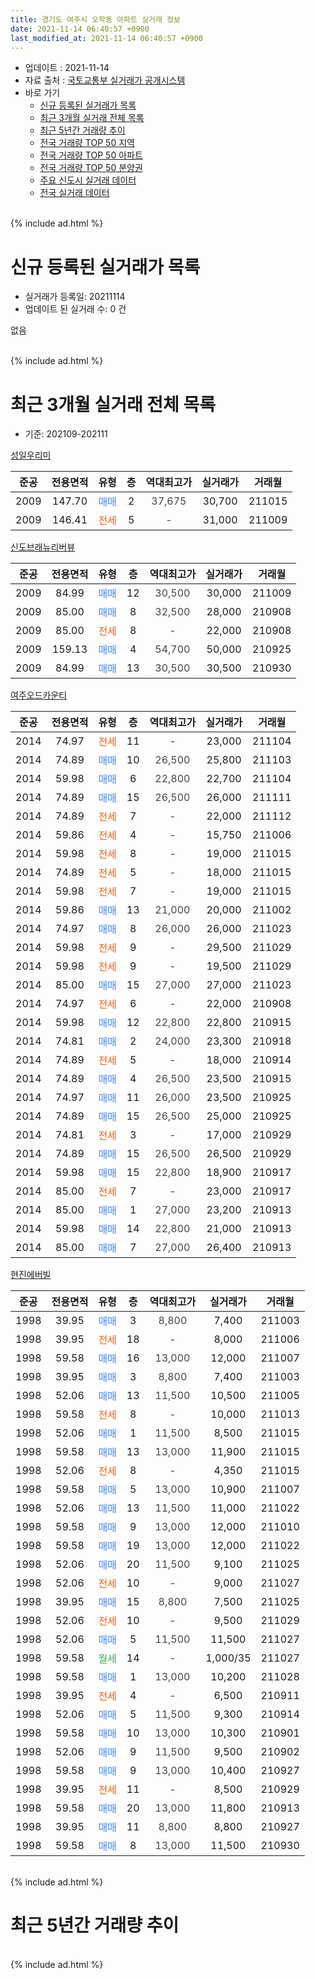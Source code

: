 ```yaml
---
title: 경기도 여주시 오학동 아파트 실거래 정보
date: 2021-11-14 06:40:57 +0900
last_modified_at: 2021-11-14 06:40:57 +0900
---
```


* 업데이트 : 2021-11-14
* 자료 출처 : [국토교통부 실거래가 공개시스템](http://rt.molit.go.kr)
* 바로 가기
    * [신규 등록된 실거래가 목록](#신규-등록된-실거래가-목록)
    * [최근 3개월 실거래 전체 목록](#최근-3개월-실거래-전체-목록)
    * [최근 5년간 거래량 추이](#최근-5년간-거래량-추이)
    * [전국 거래량 TOP 50 지역](https://inasie.github.io/apt-trade-info/최근-3개월-전국에서-가장-거래가-많이-발생한-지역)
    * [전국 거래량 TOP 50 아파트](https://inasie.github.io/apt-trade-info/최근-3개월-전국에서-가장-거래가-많이-발생한-아파트)
    * [전국 거래량 TOP 50 분양권](https://inasie.github.io/apt-trade-info/최근-3개월-전국에서-가장-거래가-많이-발생한-분양권)
    * [주요 신도시 실거래 데이터](https://inasie.github.io/apt-trade-info/주요-신도시)
    * [전국 실거래 데이터](https://inasie.github.io/apt-trade-info/전국)
<br>
{% include ad.html %}
<br>

# 신규 등록된 실거래가 목록
* 실거래가 등록일: 20211114
* 업데이트 된 실거래 수: 0 건

없음

<br>
{% include ad.html %}
<br>

# 최근 3개월 실거래 전체 목록
* 기준: 202109-202111


[성일우리미](https://search.naver.com/search.naver?query=%EA%B2%BD%EA%B8%B0%EB%8F%84+%EC%97%AC%EC%A3%BC%EC%8B%9C+%EC%98%A4%ED%95%99%EB%8F%99+%EC%84%B1%EC%9D%BC%EC%9A%B0%EB%A6%AC%EB%AF%B8)

|준공|전용면적|유형|층|역대최고가|실거래가|거래월|
|:---:|:---:|:---:|:---:|:---:|:---:|:---:|
|2009|147.70|<span style="color:#4285f3">매매</span>|2|<span style="color:#444444">37,675</span>|30,700|211015|
|2009|146.41|<span style="color:#ff5a00">전세</span>|5|<span style="color:#444444">-</span>|31,000|211009|

[신도브래뉴리버뷰](https://search.naver.com/search.naver?query=%EA%B2%BD%EA%B8%B0%EB%8F%84+%EC%97%AC%EC%A3%BC%EC%8B%9C+%EC%98%A4%ED%95%99%EB%8F%99+%EC%8B%A0%EB%8F%84%EB%B8%8C%EB%9E%98%EB%89%B4%EB%A6%AC%EB%B2%84%EB%B7%B0)

|준공|전용면적|유형|층|역대최고가|실거래가|거래월|
|:---:|:---:|:---:|:---:|:---:|:---:|:---:|
|2009|84.99|<span style="color:#4285f3">매매</span>|12|<span style="color:#444444">30,500</span>|30,000|211009|
|2009|85.00|<span style="color:#4285f3">매매</span>|8|<span style="color:#444444">32,500</span>|28,000|210908|
|2009|85.00|<span style="color:#ff5a00">전세</span>|8|<span style="color:#444444">-</span>|22,000|210908|
|2009|159.13|<span style="color:#4285f3">매매</span>|4|<span style="color:#444444">54,700</span>|50,000|210925|
|2009|84.99|<span style="color:#4285f3">매매</span>|13|<span style="color:#444444">30,500</span>|30,500|210930|

[여주오드카운티](https://search.naver.com/search.naver?query=%EA%B2%BD%EA%B8%B0%EB%8F%84+%EC%97%AC%EC%A3%BC%EC%8B%9C+%EC%98%A4%ED%95%99%EB%8F%99+%EC%97%AC%EC%A3%BC%EC%98%A4%EB%93%9C%EC%B9%B4%EC%9A%B4%ED%8B%B0)

|준공|전용면적|유형|층|역대최고가|실거래가|거래월|
|:---:|:---:|:---:|:---:|:---:|:---:|:---:|
|2014|74.97|<span style="color:#ff5a00">전세</span>|11|<span style="color:#444444">-</span>|23,000|211104|
|2014|74.89|<span style="color:#4285f3">매매</span>|10|<span style="color:#444444">26,500</span>|25,800|211103|
|2014|59.98|<span style="color:#4285f3">매매</span>|6|<span style="color:#444444">22,800</span>|22,700|211104|
|2014|74.89|<span style="color:#4285f3">매매</span>|15|<span style="color:#444444">26,500</span>|26,000|211111|
|2014|74.89|<span style="color:#ff5a00">전세</span>|7|<span style="color:#444444">-</span>|22,000|211112|
|2014|59.86|<span style="color:#ff5a00">전세</span>|4|<span style="color:#444444">-</span>|15,750|211006|
|2014|59.98|<span style="color:#ff5a00">전세</span>|8|<span style="color:#444444">-</span>|19,000|211015|
|2014|74.89|<span style="color:#ff5a00">전세</span>|5|<span style="color:#444444">-</span>|18,000|211015|
|2014|59.98|<span style="color:#ff5a00">전세</span>|7|<span style="color:#444444">-</span>|19,000|211015|
|2014|59.86|<span style="color:#4285f3">매매</span>|13|<span style="color:#444444">21,000</span>|20,000|211002|
|2014|74.97|<span style="color:#4285f3">매매</span>|8|<span style="color:#444444">26,000</span>|26,000|211023|
|2014|59.98|<span style="color:#ff5a00">전세</span>|9|<span style="color:#444444">-</span>|29,500|211029|
|2014|59.98|<span style="color:#ff5a00">전세</span>|9|<span style="color:#444444">-</span>|19,500|211029|
|2014|85.00|<span style="color:#4285f3">매매</span>|15|<span style="color:#444444">27,000</span>|27,000|211023|
|2014|74.97|<span style="color:#ff5a00">전세</span>|6|<span style="color:#444444">-</span>|22,000|210908|
|2014|59.98|<span style="color:#4285f3">매매</span>|12|<span style="color:#444444">22,800</span>|22,800|210915|
|2014|74.81|<span style="color:#4285f3">매매</span>|2|<span style="color:#444444">24,000</span>|23,300|210918|
|2014|74.89|<span style="color:#ff5a00">전세</span>|5|<span style="color:#444444">-</span>|18,000|210914|
|2014|74.89|<span style="color:#4285f3">매매</span>|4|<span style="color:#444444">26,500</span>|23,500|210915|
|2014|74.97|<span style="color:#4285f3">매매</span>|11|<span style="color:#444444">26,000</span>|23,500|210925|
|2014|74.89|<span style="color:#4285f3">매매</span>|15|<span style="color:#444444">26,500</span>|25,000|210925|
|2014|74.81|<span style="color:#ff5a00">전세</span>|3|<span style="color:#444444">-</span>|17,000|210929|
|2014|74.89|<span style="color:#4285f3">매매</span>|15|<span style="color:#444444">26,500</span>|26,500|210929|
|2014|59.98|<span style="color:#4285f3">매매</span>|15|<span style="color:#444444">22,800</span>|18,900|210917|
|2014|85.00|<span style="color:#ff5a00">전세</span>|7|<span style="color:#444444">-</span>|23,000|210917|
|2014|85.00|<span style="color:#4285f3">매매</span>|1|<span style="color:#444444">27,000</span>|23,200|210913|
|2014|59.98|<span style="color:#4285f3">매매</span>|14|<span style="color:#444444">22,800</span>|21,000|210913|
|2014|85.00|<span style="color:#4285f3">매매</span>|7|<span style="color:#444444">27,000</span>|26,400|210913|

[현진에버빌](https://search.naver.com/search.naver?query=%EA%B2%BD%EA%B8%B0%EB%8F%84+%EC%97%AC%EC%A3%BC%EC%8B%9C+%EC%98%A4%ED%95%99%EB%8F%99+%ED%98%84%EC%A7%84%EC%97%90%EB%B2%84%EB%B9%8C)

|준공|전용면적|유형|층|역대최고가|실거래가|거래월|
|:---:|:---:|:---:|:---:|:---:|:---:|:---:|
|1998|39.95|<span style="color:#4285f3">매매</span>|3|<span style="color:#444444">8,800</span>|7,400|211003|
|1998|39.95|<span style="color:#ff5a00">전세</span>|18|<span style="color:#444444">-</span>|8,000|211006|
|1998|59.58|<span style="color:#4285f3">매매</span>|16|<span style="color:#444444">13,000</span>|12,000|211007|
|1998|39.95|<span style="color:#4285f3">매매</span>|3|<span style="color:#444444">8,800</span>|7,400|211003|
|1998|52.06|<span style="color:#4285f3">매매</span>|13|<span style="color:#444444">11,500</span>|10,500|211005|
|1998|59.58|<span style="color:#ff5a00">전세</span>|8|<span style="color:#444444">-</span>|10,000|211013|
|1998|52.06|<span style="color:#4285f3">매매</span>|1|<span style="color:#444444">11,500</span>|8,500|211015|
|1998|59.58|<span style="color:#4285f3">매매</span>|13|<span style="color:#444444">13,000</span>|11,900|211015|
|1998|52.06|<span style="color:#ff5a00">전세</span>|8|<span style="color:#444444">-</span>|4,350|211015|
|1998|59.58|<span style="color:#4285f3">매매</span>|5|<span style="color:#444444">13,000</span>|10,900|211007|
|1998|52.06|<span style="color:#4285f3">매매</span>|13|<span style="color:#444444">11,500</span>|11,000|211022|
|1998|59.58|<span style="color:#4285f3">매매</span>|9|<span style="color:#444444">13,000</span>|12,000|211010|
|1998|59.58|<span style="color:#4285f3">매매</span>|19|<span style="color:#444444">13,000</span>|12,000|211022|
|1998|52.06|<span style="color:#4285f3">매매</span>|20|<span style="color:#444444">11,500</span>|9,100|211025|
|1998|52.06|<span style="color:#ff5a00">전세</span>|10|<span style="color:#444444">-</span>|9,000|211027|
|1998|39.95|<span style="color:#4285f3">매매</span>|15|<span style="color:#444444">8,800</span>|7,500|211025|
|1998|52.06|<span style="color:#ff5a00">전세</span>|10|<span style="color:#444444">-</span>|9,500|211029|
|1998|52.06|<span style="color:#4285f3">매매</span>|5|<span style="color:#444444">11,500</span>|11,500|211027|
|1998|59.58|<span style="color:#34a853">월세</span>|14|<span style="color:#444444">-</span>|1,000/35|211027|
|1998|59.58|<span style="color:#4285f3">매매</span>|1|<span style="color:#444444">13,000</span>|10,200|211028|
|1998|39.95|<span style="color:#ff5a00">전세</span>|4|<span style="color:#444444">-</span>|6,500|210911|
|1998|52.06|<span style="color:#4285f3">매매</span>|5|<span style="color:#444444">11,500</span>|9,300|210914|
|1998|59.58|<span style="color:#4285f3">매매</span>|10|<span style="color:#444444">13,000</span>|10,300|210901|
|1998|52.06|<span style="color:#4285f3">매매</span>|9|<span style="color:#444444">11,500</span>|9,500|210902|
|1998|59.58|<span style="color:#4285f3">매매</span>|9|<span style="color:#444444">13,000</span>|10,400|210927|
|1998|39.95|<span style="color:#ff5a00">전세</span>|11|<span style="color:#444444">-</span>|8,500|210929|
|1998|59.58|<span style="color:#4285f3">매매</span>|20|<span style="color:#444444">13,000</span>|11,800|210913|
|1998|39.95|<span style="color:#4285f3">매매</span>|11|<span style="color:#444444">8,800</span>|8,800|210927|
|1998|59.58|<span style="color:#4285f3">매매</span>|8|<span style="color:#444444">13,000</span>|11,500|210930|


<br>
{% include ad.html %}
<br>

# 최근 5년간 거래량 추이


<div style="width:100%;">
    <canvas id="deal_progress" height="200"></canvas>
</div>

<script>
new Chart(document.getElementById("deal_progress"), {
    type: 'line',
    data: {
        labels: ['201611','201612','201701','201702','201703','201704','201705','201706','201707','201708','201709','201710','201711','201712','201801','201802','201803','201804','201805','201806','201807','201808','201809','201810','201811','201812','201901','201902','201903','201904','201905','201906','201907','201908','201909','201910','201911','201912','202001','202002','202003','202004','202005','202006','202007','202008','202009','202010','202011','202012','202101','202102','202103','202104','202105','202106','202107','202108','202109','202110','202111'],
        datasets: [{
            label: '매매',
            pointRadius: 1,
            data: [4, 11, 14, 5, 6, 9, 6, 7, 10, 6, 12, 7, 9, 5, 8, 9, 11, 9, 6, 7, 4, 4, 6, 9, 7, 8, 5, 7, 8, 4, 6, 5, 10, 7, 5, 6, 6, 8, 7, 8, 7, 9, 8, 14, 12, 11, 20, 18, 21, 20, 26, 22, 30, 44, 56, 45, 26, 30, 20, 19, 3],
            borderColor: "rgba(255, 201, 14, 1)",
            backgroundColor: "rgba(255, 201, 14, 0.5)",
            fill: false,
            lineTension: 0
        },{
            label: '전월세',
            pointRadius: 1,
            data: [4, 5, 6, 5, 4, 15, 6, 6, 3, 5, 4, 7, 3, 6, 8, 5, 6, 7, 1, 7, 10, 2, 6, 4, 8, 5, 4, 3, 3, 0, 8, 4, 2, 5, 10, 4, 7, 8, 8, 13, 4, 5, 3, 6, 6, 4, 8, 10, 14, 4, 2, 8, 6, 12, 6, 10, 4, 10, 7, 13, 2],
            borderColor: "rgba(0, 141, 185, 1)",
            backgroundColor: "rgba(0, 141, 185, 0.5)",
            fill: false,
            lineTension: 0
        }
        ]
    },
    options: {
        responsive: true,
        title: {
            display: false
        },
        tooltips: {
            mode: 'index',
            intersect: false
        },
        hover: {
            mode: 'nearest',
            intersect: true
        },
        scales: {
            xAxes: [{
                display: true,
                scaleLabel: {
                    display: true,
                    labelString: '년/월'
                }
            }],
            yAxes: [{
                display: true,
                ticks: {
                    suggestedMin: 0,
                },
                scaleLabel: {
                    display: true,
                    labelString: '실거래 수'
                }
            }]
        }
    }
});

</script>


<br>
{% include ad.html %}
<br>

